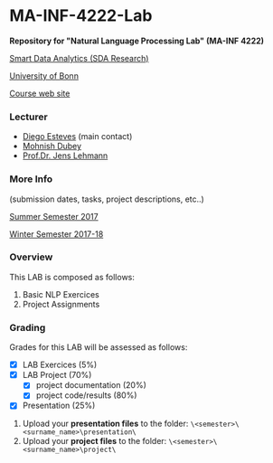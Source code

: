 # MA-INF-4222-Lab
**Repository for "Natural Language Processing Lab" (MA-INF 4222)**

[Smart Data Analytics (SDA Research)](http://sda.cs.uni-bonn.de/)

[University of Bonn](https://www.uni-bonn.de/the-university)

[Course web site](http://sda.cs.uni-bonn.de/teaching/ma-inf-4222/)

### Lecturer
- [Diego Esteves](http://sda.cs.uni-bonn.de/people/diego-esteves/) (main contact)
- [Mohnish Dubey](http://sda.cs.uni-bonn.de/people/mohnish-dubey/)
- [Prof.Dr. Jens Lehmann](http://sda.cs.uni-bonn.de/people/prof-dr-jens-lehmann/)

### More Info
(submission dates, tasks, project descriptions, etc..)

[Summer Semester 2017](https://github.com/SmartDataAnalytics/MA-INF-4222-NLP-Lab/tree/master/2017_SoSe)

[Winter Semester 2017-18](https://github.com/SmartDataAnalytics/MA-INF-4222-NLP-Lab/tree/master/2017-18_WiSe)

### Overview
This LAB is composed as follows:

1. Basic NLP Exercices
2. Project Assignments

### Grading
Grades for this LAB will be assessed as follows:
- [x] LAB Exercices (5%) 
- [x] LAB Project (70%)
  - [x] project documentation (20%)
  - [x] project code/results (80%)
- [x] Presentation (25%)

1) Upload your **presentation files** to the folder: ```\<semester>\<surname_name>\presentation\```
2) Upload your **project files** to the folder: ```\<semester>\<surname_name>\project\```

